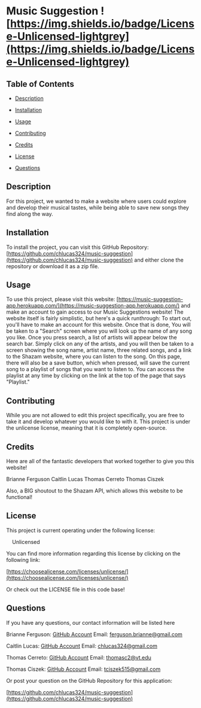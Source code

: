 # Music Suggestion ![https://img.shields.io/badge/License-Unlicensed-lightgrey](https://img.shields.io/badge/License-Unlicensed-lightgrey)

## Table of Contents

- [Description](#description)

- [Installation](#installation)

- [Usage](#usage)

- [Contributing](#contributing)

- [Credits](#credits)

- [License](#license)

- [Questions](#questions)


## Description

For this project, we wanted to make a website where users could explore and develop their musical tastes, while being able to save new songs they find along the way.

  
## Installation

To install the project, you can visit this GitHub Repository: [https://github.com/chlucas324/music-suggestion](https://github.com/chlucas324/music-suggestion) and either clone the repository or download it as a zip file.


## Usage

To use this project, please visit this website: [https://music-suggestion-app.herokuapp.com/](https://music-suggestion-app.herokuapp.com/) and make an account to gain access to our Music Suggestions website! The website itself is fairly simplistic, but here's a quick runthrough:
To start out, you'll have to make an account for this website. Once that is done, You will be taken to a "Search" screen where you will look up the name of any song you like. Once you press search, a list of artists will appear below the search bar. Simply click on any of the artists, and you will then be taken to a screen showing the song name, artist name, three related songs, and a link to the Shazam website, where you can listen to the song. On this page, there will also be a save button, which when pressed, will save the current song to a playlist of songs that you want to listen to. You can access the playlist at any time by clicking on the link at the top of the page that says "Playlist."


## Contributing

While you are not allowed to edit this project specifically, you are free to take it and develop whatever you would like to with it. This project is under the unlicense license, meaning that it is completely open-source.


## Credits

Here are all of the fantastic developers that worked together to give you this website!

Brianne Ferguson
Caitlin Lucas
Thomas Cerreto
Thomas Ciszek

Also, a BIG shoutout to the Shazam API, which allows this website to be functional!


## License

This project is current operating under the following license:

    Unlicensed

You can find more information regarding this license by clicking on the following link:

[https://choosealicense.com/licenses/unlicense/](https://choosealicense.com/licenses/unlicense/)

Or check out the LICENSE file in this code base!


## Questions

If you have any questions, our contact information will be listed here

Brianne Ferguson:
[GitHub Account](https://github.com/brianneferguson)
Email: [ferguson.brianne@gmail.com](mailto:ferguson.brianne@gmail.com)

Caitlin Lucas:
[GitHub Account](https://github.com/chlucas324)
Email: [chlucas324@gmail.com](mailto:chlucas324@gmail.com)

Thomas Cerreto:
[GitHub Account](https://github.com/ThomasCerr)
Email: [thomasc2@vt.edu](mailto:thomasc2@vt.edu)

Thomas Ciszek:
[GitHub Account](https://github.com/ThomasCsk)
Email: [tciszek515@gmail.com](mailto:tciszek515@gmail.com)
  

Or post your question on the GitHub Repository for this application:

[https://github.com/chlucas324/music-suggestion](https://github.com/chlucas324/music-suggestion)
